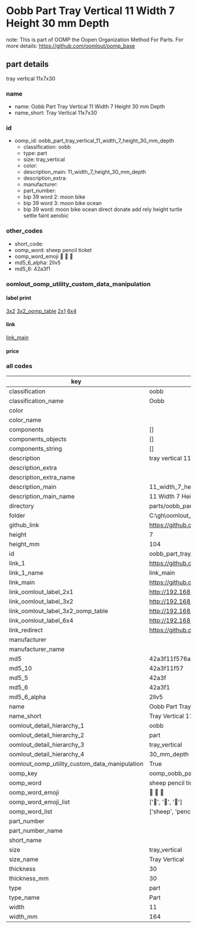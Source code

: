# Oobb Part Tray Vertical 11 Width 7 Height 30 mm Depth  

note: This is part of OOMP the Oopen Organization Method For Parts. For more details: https://github.com/oomlout/oomp_base

##  part details
  



tray vertical 11x7x30



### name
* name: Oobb Part Tray Vertical 11 Width 7 Height 30 mm Depth
* name_short: Tray Vertical 11x7x30 
### id
* oomp_id: oobb_part_tray_vertical_11_width_7_height_30_mm_depth
  * classification: oobb
  * type: part
  * size: tray_vertical
  * color: 
  * description_main: 11_width_7_height_30_mm_depth
  * description_extra: 
  * manufacturer: 
  * part_number: 
  * bip 39 word 2: moon bike
  * bip 39 word 3: moon bike ocean
  * bip 39 word: moon bike ocean direct donate add rely height turtle settle faint aerobic

### other_codes
* short_code: 
* oomp_word: sheep pencil ticket
* oomp_word_emoji :sheep: :pencil: :ticket:
* md5_6_alpha: 2llv5
* md5_6: 42a3f1






### oomlout_oomp_utility_custom_data_manipulation
#### label print
[3x2](http://192.168.1.245:1112/?label=oomp%202llv5)
[3x2_oomp_table](http://192.168.1.108:1112/?label=oomp%202llv5)
[2x1](http://192.168.1.242:1112/?label=oomp%202llv5)
[6x4](http://192.168.1.55:1112/?label=oomp%202llv5)    

#### link

[link_main](https://github.com/oomlout/oomlout_oobb_version_4_generated_parts/tree/main/navigation_oomp/oobb/part/tray_vertical/11_width_7_height_30_mm_depth/part)                              

#### price







### all codes 
| key | value |  
| --- | --- |  
| classification | oobb |  
| classification_name | Oobb |  
| color |  |  
| color_name |  |  
| components | [] |  
| components_objects | [] |  
| components_string | [] |  
| description | tray vertical 11x7x30 |  
| description_extra |  |  
| description_extra_name |  |  
| description_main | 11_width_7_height_30_mm_depth |  
| description_main_name | 11 Width 7 Height 30 mm Depth |  
| directory | parts/oobb_part_tray_vertical_11_width_7_height_30_mm_depth |  
| folder | C:\gh\oomlout_oobb_version_4_generated_parts\parts\oobb_part_tray_vertical_11_width_7_height_30_mm_depth |  
| github_link | https://github.com/oomlout/oomlout_oomp_part_src/tree/main/parts/oobb_part_tray_vertical_11_width_7_height_30_mm_depth |  
| height | 7 |  
| height_mm | 104 |  
| id | oobb_part_tray_vertical_11_width_7_height_30_mm_depth |  
| link_1 | https://github.com/oomlout/oomlout_oobb_version_4_generated_parts/tree/main/navigation_oomp/oobb/part/tray_vertical/11_width_7_height_30_mm_depth/part |  
| link_1_name | link_main |  
| link_main | https://github.com/oomlout/oomlout_oobb_version_4_generated_parts/tree/main/navigation_oomp/oobb/part/tray_vertical/11_width_7_height_30_mm_depth/part |  
| link_oomlout_label_2x1 | http://192.168.1.242:1112/?label=oomp%202llv5 |  
| link_oomlout_label_3x2 | http://192.168.1.245:1112/?label=oomp%202llv5 |  
| link_oomlout_label_3x2_oomp_table | http://192.168.1.108:1112/?label=oomp%202llv5 |  
| link_oomlout_label_6x4 | http://192.168.1.55:1112/?label=oomp%202llv5 |  
| link_redirect | https://github.com/oomlout/oomlout_oobb_version_4_generated_parts/tree/main/parts/oobb_tray_vertical_11_07_30 |  
| manufacturer |  |  
| manufacturer_name |  |  
| md5 | 42a3f11f576ab6ac0ca083e931c58c7c |  
| md5_10 | 42a3f11f57 |  
| md5_5 | 42a3f |  
| md5_6 | 42a3f1 |  
| md5_6_alpha | 2llv5 |  
| name | Oobb Part Tray Vertical 11 Width 7 Height 30 mm Depth |  
| name_short | Tray Vertical 11x7x30  |  
| oomlout_detail_hierarchy_1 | oobb |  
| oomlout_detail_hierarchy_2 | part |  
| oomlout_detail_hierarchy_3 | tray_vertical |  
| oomlout_detail_hierarchy_4 | 30_mm_depth |  
| oomlout_oomp_utility_custom_data_manipulation | True |  
| oomp_key | oomp_oobb_part_tray_vertical_11_width_7_height_30_mm_depth |  
| oomp_word | sheep pencil ticket |  
| oomp_word_emoji | :sheep: :pencil: :ticket: |  
| oomp_word_emoji_list | [':sheep:', ':pencil:', ':ticket:'] |  
| oomp_word_list | ['sheep', 'pencil', 'ticket'] |  
| part_number |  |  
| part_number_name |  |  
| short_name |  |  
| size | tray_vertical |  
| size_name | Tray Vertical |  
| thickness | 30 |  
| thickness_mm | 30 |  
| type | part |  
| type_name | Part |  
| width | 11 |  
| width_mm | 164 |  
